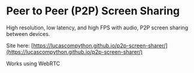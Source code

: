 # Peer to Peer (P2P) Screen Sharing
High resolution, low latency, and high FPS with audio, P2P screen sharing between devices.


Site here: [https://lucascompython.github.io/p2p-screen-sharer/](https://lucascompython.github.io/p2p-screen-sharer/)

Works using WebRTC
